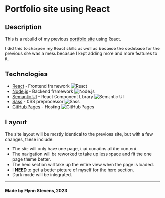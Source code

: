 # Portfolio site using React

## Description

This is a rebuild of my previous [portfolio site](https://github.com/fstevens30/fstevens30.github.io) using React.

I did this to sharpen my React skills as well as because the codebase for the previous site was a mess becasue I kept adding more and more features to it.

## Technologies

* [React](https://reactjs.org/) - Frontend framework ![React](https://cdn.jsdelivr.net/gh/devicons/devicon/icons/react/react-original.svg)
* [Node.js](https://nodejs.org/en/) - Backend framework ![Node.js](https://cdn.jsdelivr.net/gh/devicons/devicon/icons/nodejs/nodejs-original-wordmark.svg)
* [Semantic UI](https://semantic-ui.com/) - React Component Library ![Semantic UI](https://cdn.worldvectorlogo.com/logos/semantic-ui.svg)
* [Sass](https://sass-lang.com/) - CSS preprocessor ![Sass](https://cdn.jsdelivr.net/gh/devicons/devicon/icons/sass/sass-original.svg)
* [GitHub Pages](https://pages.github.com/) - Hosting ![GitHub Pages](https://cdn.jsdelivr.net/gh/devicons/devicon/icons/github/github-original.svg)

## Layout

The site layout will be mostly identical to the previous site, but with a few changes, these include:

- The site will only have one page, that conatins all the content.
- The navigation will be reworked to take up less space and fit the one page theme better.
- The hero section will take up the entire view when the page is loaded. 
- I **NEED** to get a better picture of myself for the hero section.
- Dark mode will be integrated.

***

#### Made by Flynn Stevens, 2023